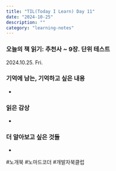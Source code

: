 ```yaml
---
title: "TIL(Today I Learn) Day 11"
date: "2024-10-25"
description: ""
category: "learning-notes"
---
```


### 오늘의 책 읽기: 추천사 ~ 9장. 단위 테스트

2024.10.25. Fri.

### 기억에 남는, 기억하고 싶은 내용

- 

### 읽은 감상

- 

### 더 알아보고 싶은 것들

- 

#노개북 #노마드코더 #개발자북클럽